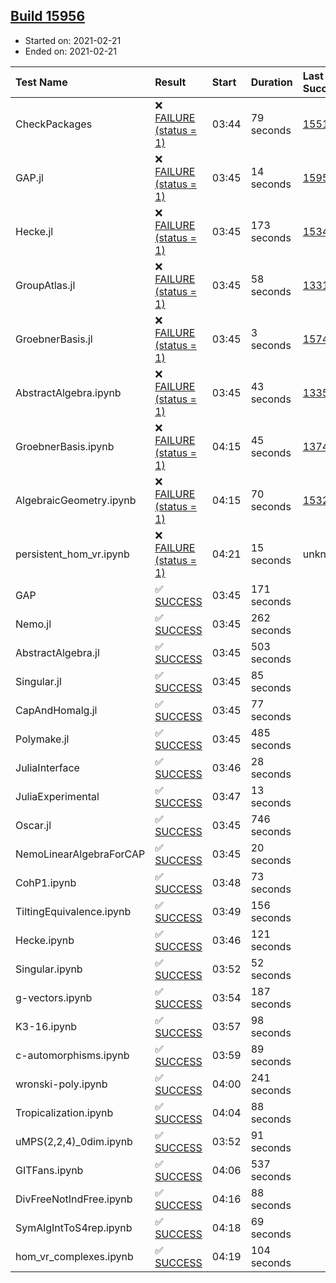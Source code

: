 ## [Build 15956](https://oscarci.mathematik.uni-kl.de/job/oscar/15956/)

* Started on: 2021-02-21
* Ended on: 2021-02-21

| Test Name    | Result | Start | Duration | Last Success | First Failure |
|:-------------|:-------|:------|:---------|:-------------|:--------------|
| CheckPackages | ❌ [FAILURE (status = 1)](https://oscarci.mathematik.uni-kl.de/job/oscar/15956/artifact/logs/build-15956/CheckPackages.log) | 03:44 | 79 seconds | [15514](https://oscarci.mathematik.uni-kl.de/job/oscar/15514/) | [15515](https://oscarci.mathematik.uni-kl.de/job/oscar/15515/) |
| GAP.jl | ❌ [FAILURE (status = 1)](https://oscarci.mathematik.uni-kl.de/job/oscar/15956/artifact/logs/build-15956/GAP.jl.log) | 03:45 | 14 seconds | [15955](https://oscarci.mathematik.uni-kl.de/job/oscar/15955/) | [15956](https://oscarci.mathematik.uni-kl.de/job/oscar/15956/) |
| Hecke.jl | ❌ [FAILURE (status = 1)](https://oscarci.mathematik.uni-kl.de/job/oscar/15956/artifact/logs/build-15956/Hecke.jl.log) | 03:45 | 173 seconds | [15344](https://oscarci.mathematik.uni-kl.de/job/oscar/15344/) | [15348](https://oscarci.mathematik.uni-kl.de/job/oscar/15348/) |
| GroupAtlas.jl | ❌ [FAILURE (status = 1)](https://oscarci.mathematik.uni-kl.de/job/oscar/15956/artifact/logs/build-15956/GroupAtlas.jl.log) | 03:45 | 58 seconds | [13311](https://oscarci.mathematik.uni-kl.de/job/oscar/13311/) | [13312](https://oscarci.mathematik.uni-kl.de/job/oscar/13312/) |
| GroebnerBasis.jl | ❌ [FAILURE (status = 1)](https://oscarci.mathematik.uni-kl.de/job/oscar/15956/artifact/logs/build-15956/GroebnerBasis.jl.log) | 03:45 | 3 seconds | [15745](https://oscarci.mathematik.uni-kl.de/job/oscar/15745/) | [15746](https://oscarci.mathematik.uni-kl.de/job/oscar/15746/) |
| AbstractAlgebra.ipynb | ❌ [FAILURE (status = 1)](https://oscarci.mathematik.uni-kl.de/job/oscar/15956/artifact/logs/build-15956/AbstractAlgebra.ipynb.log) | 03:45 | 43 seconds | [13355](https://oscarci.mathematik.uni-kl.de/job/oscar/13355/) | [13356](https://oscarci.mathematik.uni-kl.de/job/oscar/13356/) |
| GroebnerBasis.ipynb | ❌ [FAILURE (status = 1)](https://oscarci.mathematik.uni-kl.de/job/oscar/15956/artifact/logs/build-15956/GroebnerBasis.ipynb.log) | 04:15 | 45 seconds | [13748](https://oscarci.mathematik.uni-kl.de/job/oscar/13748/) | [13749](https://oscarci.mathematik.uni-kl.de/job/oscar/13749/) |
| AlgebraicGeometry.ipynb | ❌ [FAILURE (status = 1)](https://oscarci.mathematik.uni-kl.de/job/oscar/15956/artifact/logs/build-15956/AlgebraicGeometry.ipynb.log) | 04:15 | 70 seconds | [15322](https://oscarci.mathematik.uni-kl.de/job/oscar/15322/) | [15323](https://oscarci.mathematik.uni-kl.de/job/oscar/15323/) |
| persistent_hom_vr.ipynb | ❌ [FAILURE (status = 1)](https://oscarci.mathematik.uni-kl.de/job/oscar/15956/artifact/logs/build-15956/persistent_hom_vr.ipynb.log) | 04:21 | 15 seconds | unknown | unknown |
| GAP | ✅ [SUCCESS](https://oscarci.mathematik.uni-kl.de/job/oscar/15956/artifact/logs/build-15956/GAP.log) | 03:45 | 171 seconds |  |  |
| Nemo.jl | ✅ [SUCCESS](https://oscarci.mathematik.uni-kl.de/job/oscar/15956/artifact/logs/build-15956/Nemo.jl.log) | 03:45 | 262 seconds |  |  |
| AbstractAlgebra.jl | ✅ [SUCCESS](https://oscarci.mathematik.uni-kl.de/job/oscar/15956/artifact/logs/build-15956/AbstractAlgebra.jl.log) | 03:45 | 503 seconds |  |  |
| Singular.jl | ✅ [SUCCESS](https://oscarci.mathematik.uni-kl.de/job/oscar/15956/artifact/logs/build-15956/Singular.jl.log) | 03:45 | 85 seconds |  |  |
| CapAndHomalg.jl | ✅ [SUCCESS](https://oscarci.mathematik.uni-kl.de/job/oscar/15956/artifact/logs/build-15956/CapAndHomalg.jl.log) | 03:45 | 77 seconds |  |  |
| Polymake.jl | ✅ [SUCCESS](https://oscarci.mathematik.uni-kl.de/job/oscar/15956/artifact/logs/build-15956/Polymake.jl.log) | 03:45 | 485 seconds |  |  |
| JuliaInterface | ✅ [SUCCESS](https://oscarci.mathematik.uni-kl.de/job/oscar/15956/artifact/logs/build-15956/JuliaInterface.log) | 03:46 | 28 seconds |  |  |
| JuliaExperimental | ✅ [SUCCESS](https://oscarci.mathematik.uni-kl.de/job/oscar/15956/artifact/logs/build-15956/JuliaExperimental.log) | 03:47 | 13 seconds |  |  |
| Oscar.jl | ✅ [SUCCESS](https://oscarci.mathematik.uni-kl.de/job/oscar/15956/artifact/logs/build-15956/Oscar.jl.log) | 03:45 | 746 seconds |  |  |
| NemoLinearAlgebraForCAP | ✅ [SUCCESS](https://oscarci.mathematik.uni-kl.de/job/oscar/15956/artifact/logs/build-15956/NemoLinearAlgebraForCAP.log) | 03:45 | 20 seconds |  |  |
| CohP1.ipynb | ✅ [SUCCESS](https://oscarci.mathematik.uni-kl.de/job/oscar/15956/artifact/logs/build-15956/CohP1.ipynb.log) | 03:48 | 73 seconds |  |  |
| TiltingEquivalence.ipynb | ✅ [SUCCESS](https://oscarci.mathematik.uni-kl.de/job/oscar/15956/artifact/logs/build-15956/TiltingEquivalence.ipynb.log) | 03:49 | 156 seconds |  |  |
| Hecke.ipynb | ✅ [SUCCESS](https://oscarci.mathematik.uni-kl.de/job/oscar/15956/artifact/logs/build-15956/Hecke.ipynb.log) | 03:46 | 121 seconds |  |  |
| Singular.ipynb | ✅ [SUCCESS](https://oscarci.mathematik.uni-kl.de/job/oscar/15956/artifact/logs/build-15956/Singular.ipynb.log) | 03:52 | 52 seconds |  |  |
| g-vectors.ipynb | ✅ [SUCCESS](https://oscarci.mathematik.uni-kl.de/job/oscar/15956/artifact/logs/build-15956/g-vectors.ipynb.log) | 03:54 | 187 seconds |  |  |
| K3-16.ipynb | ✅ [SUCCESS](https://oscarci.mathematik.uni-kl.de/job/oscar/15956/artifact/logs/build-15956/K3-16.ipynb.log) | 03:57 | 98 seconds |  |  |
| c-automorphisms.ipynb | ✅ [SUCCESS](https://oscarci.mathematik.uni-kl.de/job/oscar/15956/artifact/logs/build-15956/c-automorphisms.ipynb.log) | 03:59 | 89 seconds |  |  |
| wronski-poly.ipynb | ✅ [SUCCESS](https://oscarci.mathematik.uni-kl.de/job/oscar/15956/artifact/logs/build-15956/wronski-poly.ipynb.log) | 04:00 | 241 seconds |  |  |
| Tropicalization.ipynb | ✅ [SUCCESS](https://oscarci.mathematik.uni-kl.de/job/oscar/15956/artifact/logs/build-15956/Tropicalization.ipynb.log) | 04:04 | 88 seconds |  |  |
| uMPS(2,2,4)_0dim.ipynb | ✅ [SUCCESS](https://oscarci.mathematik.uni-kl.de/job/oscar/15956/artifact/logs/build-15956/uMPS-2-2-4-_0dim.ipynb.log) | 03:52 | 91 seconds |  |  |
| GITFans.ipynb | ✅ [SUCCESS](https://oscarci.mathematik.uni-kl.de/job/oscar/15956/artifact/logs/build-15956/GITFans.ipynb.log) | 04:06 | 537 seconds |  |  |
| DivFreeNotIndFree.ipynb | ✅ [SUCCESS](https://oscarci.mathematik.uni-kl.de/job/oscar/15956/artifact/logs/build-15956/DivFreeNotIndFree.ipynb.log) | 04:16 | 88 seconds |  |  |
| SymAlgIntToS4rep.ipynb | ✅ [SUCCESS](https://oscarci.mathematik.uni-kl.de/job/oscar/15956/artifact/logs/build-15956/SymAlgIntToS4rep.ipynb.log) | 04:18 | 69 seconds |  |  |
| hom_vr_complexes.ipynb | ✅ [SUCCESS](https://oscarci.mathematik.uni-kl.de/job/oscar/15956/artifact/logs/build-15956/hom_vr_complexes.ipynb.log) | 04:19 | 104 seconds |  |  |
